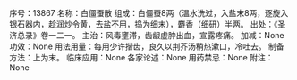 序号：13867
名称：白僵蚕散
组成：白僵蚕8两（温水洗过，入盐末8两，逐旋入银石器内，趁润炒令黄，去盐不用，捣为细末），麝香（细研）半两。
出处：《圣济总录》卷一二一。
主治：风毒壅滞，齿龈虚肿出血，宣露疼痛。
加减：None
功效：None
用法用量：每用少许揩齿，良久以荆芥汤稍热漱口，冷吐去。
制备方法：上为末。
临床应用：None
各家论述：None
用药禁忌：None
附注：None
